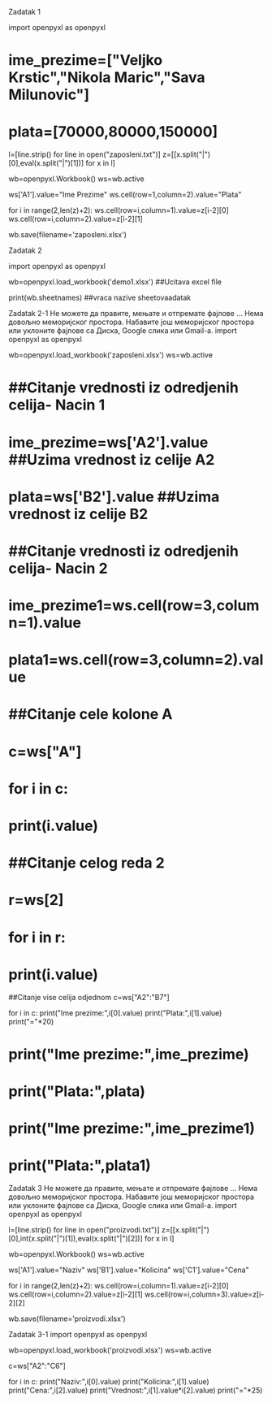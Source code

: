 Zadatak 1

import openpyxl as openpyxl

# ime_prezime=["Veljko Krstic","Nikola Maric","Sava Milunovic"]
# plata=[70000,80000,150000]


l=[line.strip() for line in open("zaposleni.txt")]
z=[[x.split("|")[0],eval(x.split("|")[1])] for x in l]

wb=openpyxl.Workbook()
ws=wb.active

ws['A1'].value="Ime Prezime"
ws.cell(row=1,column=2).value="Plata"

for i in range(2,len(z)+2):
    ws.cell(row=i,column=1).value=z[i-2][0]
    ws.cell(row=i,column=2).value=z[i-2][1]

wb.save(filename='zaposleni.xlsx')

Zadatak 2

import openpyxl as openpyxl

wb=openpyxl.load_workbook('demo1.xlsx') ##Ucitava excel file

print(wb.sheetnames) ##vraca nazive sheetovaadatak 

Zadatak 2-1
Не можете да правите, мењате и отпремате фајлове … Нема довољно меморијског простора. Набавите још меморијског простора или уклоните фајлове са Диска, Google слика или Gmail-а.
import openpyxl as openpyxl

wb=openpyxl.load_workbook('zaposleni.xlsx')
ws=wb.active

# ##Citanje vrednosti iz odredjenih celija- Nacin 1
# ime_prezime=ws['A2'].value ##Uzima vrednost iz celije A2
# plata=ws['B2'].value ##Uzima vrednost iz celije B2

# ##Citanje vrednosti iz odredjenih celija- Nacin 2
# ime_prezime1=ws.cell(row=3,column=1).value
# plata1=ws.cell(row=3,column=2).value

# ##Citanje cele kolone A
# c=ws["A"]

# for i in c:
#     print(i.value)

# ##Citanje celog reda 2

# r=ws[2]

# for i in r:
#     print(i.value)

##Citanje vise celija odjednom
c=ws["A2":"B7"]

for i in c:
    print("Ime prezime:",i[0].value)
    print("Plata:",i[1].value)
    print("="*20)
    


# print("Ime prezime:",ime_prezime) 
# print("Plata:",plata)
# print("Ime prezime:",ime_prezime1) 
# print("Plata:",plata1)

Zadatak 3
Не можете да правите, мењате и отпремате фајлове … Нема довољно меморијског простора. Набавите још меморијског простора или уклоните фајлове са Диска, Google слика или Gmail-а.
import openpyxl as openpyxl

l=[line.strip() for line in open("proizvodi.txt")]
z=[[x.split("|")[0],int(x.split("|")[1]),eval(x.split("|")[2])] for x in l]

wb=openpyxl.Workbook()
ws=wb.active

ws['A1'].value="Naziv"
ws['B1'].value="Kolicina"
ws['C1'].value="Cena"

for i in range(2,len(z)+2):
    ws.cell(row=i,column=1).value=z[i-2][0]
    ws.cell(row=i,column=2).value=z[i-2][1]
    ws.cell(row=i,column=3).value=z[i-2][2]

wb.save(filename='proizvodi.xlsx')

Zadatak 3-1
import openpyxl as openpyxl

wb=openpyxl.load_workbook('proizvodi.xlsx')
ws=wb.active

c=ws["A2":"C6"]

for i in c:
    print("Naziv:",i[0].value)
    print("Kolicina:",i[1].value)
    print("Cena:",i[2].value)
    print("Vrednost:",i[1].value*i[2].value)
    print("="*25)
